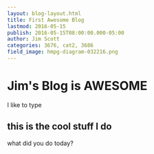 ```yaml
---
layout: blog-layout.html
title: First Awesome Blog
lastmod: 2016-05-15
publish: 2016-05-15T08:00:00.000-05:00
author: Jim Scott
categories: 3676, cat2, 3686
field_image: hmpg-diagram-032216.png
---
```


# Jim's Blog is AWESOME

I like to type

## this is the cool stuff I do

what did you do today?
